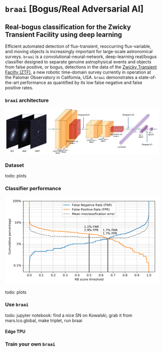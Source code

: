 # `braai` \[Bogus/Real Adversarial AI\]
## Real-bogus classification for the Zwicky Transient Facility using deep learning

Efficient automated detection of flux-transient, reoccurring flux-variable, and moving objects 
is increasingly important for large-scale astronomical surveys. `braai` is a convolutional-neural-network, 
deep-learning real/bogus classifier designed to separate genuine astrophysical events and objects 
from false positive, or bogus, detections in the data of the [Zwicky Transient Facilty (ZTF)](https://ztf.caltech.edu), 
a new robotic time-domain survey currently in operation at the Palomar Observatory in California, USA.
`braai` demonstrates a state-of-the-art performance as quantified by 
its low false negative and false positive rates.

### `braai` architecture

![](doc/fig-braai.png)

### Dataset

todo: plots  

### Classifier performance

![](doc/fig-perf_d6_m7.png)

todo: plots 

### Use `braai`

todo: jupyter notebook: find a nice SN on Kowalski, grab it from mars.lco.global, make triplet, run braai

#### Edge TPU

### Train your own `braai`